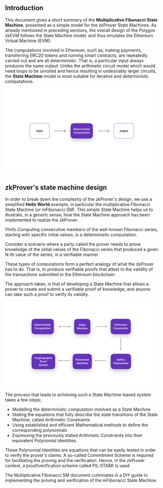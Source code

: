 ## Introduction

This document gives a short summary of the **Multiplicative Fibonacci State Machine**, presented as a simple model for the zkProver State Machines. As already mentioned in preceding sections, the overall design of the Polygon zkEVM follows the State Machine model, and thus emulates the Ethereum Virtual Machine (EVM).

The computations involved in Ethereum, such as; making payments, transferring ERC20 tokens and running smart contracts; are repeatedly carried out and are all deterministic. That is, a particular input always produces the same output. Unlike the arithmetic circuit model which would need loops to be unrolled and hence resulting in undesirably larger circuits, the **State Machine** model is most suitable for iterative and deterministic computations.

![Deterministic Computation](../../img/zkEVM/fib4-deterministic-compt.png)

## zkProver's state machine design

In order to break down the complexity of the zkProver's design, we use a simplified **Hello World** example, in particular the multiplicative Fibonacci State Machine (or mFibonacci SM). This simple State Machine helps us to illustrate, in a generic sense, how the State Machine approach has been implemented to realize the zkProver.

!!!info
    Computing consecutive members of the well-known Fibonacci series, starting with specific initial values, is a deterministic computation.

Consider a scenario where a party called the prover needs to prove knowledge of the initial values of the Fibonacci series that produced a given N-th value of the series, in a verifiable manner.

These types of computations form a perfect analogy of what the zkProver has to do. That is, to produce verifiable proofs that attest to the validity of the transactions submitted to the Ethereum blockchain.

The approach taken, is that of developing a State Machine that allows a prover to create and submit a verifiable proof of knowledge, and anyone can take such a proof to verify its validity.

![A Skeletal View of the Design Process](../../img/zkEVM/fib5-design-approach-outline.png)

The process that leads to achieving such a State Machine-based system takes a few steps;

- Modelling the deterministic computation involved as a State Machine
- Stating the equations that fully describe the state transitions of the State Machine, called Arithmetic Constraints
- Using established and efficient Mathematical methods to define the corresponding polynomials
- Expressing the previously stated Arithmetic Constraints into their equivalent Polynomial Identities.

These Polynomial Identities are equations that can be easily tested in order to verify the prover's claims. A so-called Commitment Scheme is required for facilitating the proving and the verification. Hence, in the zkProver context, a proof/verification scheme called PIL-STARK is used.

The Multiplicative Fibonacci SM document culminates in a DIY guide to implementing the proving and verification of the mFibonacci State Machine.
